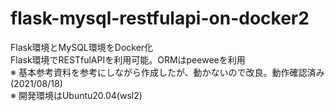 # flask-mysql-restfulapi-on-docker2
Flask環境とMySQL環境をDocker化  
Flask環境でRESTfulAPIを利用可能。ORMはpeeweeを利用  
※ 基本参考資料を参考にしながら作成したが、動かないので改良。動作確認済み(2021/08/18)  
※ 開発環境はUbuntu20.04(wsl2)  
